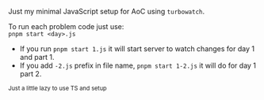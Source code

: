 Just my minimal JavaScript setup for AoC using `turbowatch`.

To run each problem code just use:  
`pnpm start <day>.js`
- If you run `pnpm start 1.js` it will start server to watch changes for day 1 and part 1.  
- If you add `-2.js` prefix in file name, `pnpm start 1-2.js` it will do for day 1 part 2.

<small>Just a little lazy to use TS and setup</small>